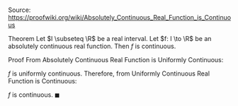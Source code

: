 # 

Source: https://proofwiki.org/wiki/Absolutely_Continuous_Real_Function_is_Continuous

Theorem
Let $I \subseteq \R$ be a real interval.
Let $f: I \to \R$ be an absolutely continuous real function.
Then $f$ is continuous.


Proof
From Absolutely Continuous Real Function is Uniformly Continuous:

$f$ is uniformly continuous.
Therefore, from Uniformly Continuous Real Function is Continuous:

$f$ is continuous.
$\blacksquare$





